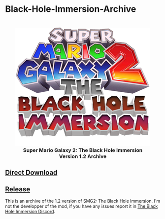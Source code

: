 # Black-Hole-Immersion-Archive
<h3 align="center">
  <br>
  <img src="https://raw.githubusercontent.com/LariVille/Black-Hole-Immersion-Archive/refs/heads/main/.github/TBILogo.png" alt="TBI"/>
  <br>
  <b>Super Mario Galaxy 2: The Black Hole Immersion</b>
  <br>
  <b>Version 1.2 Archive</b>
</h3>


## [Direct Download](https://github.com/LariVille/Black-Hole-Immersion-Archive/releases/download/1.2/TBI.Mod.Files.1.2.zip)
## [Release](https://github.com/LariVille/Black-Hole-Immersion-Archive/releases/tag/1.2)

This is an archive of the 1.2 version of SMG2: The Black Hole Immersion.
I'm not the developper of the mod, if you have any issues report it in [The Black Hole Immersion Discord](https://discord.gg/NWUq6QZ5KT).

